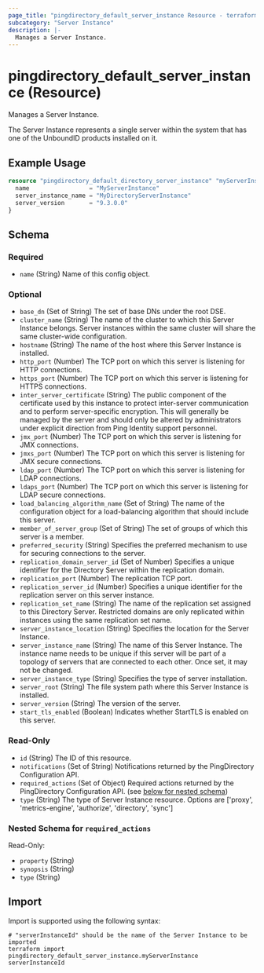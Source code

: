 ```yaml
---
page_title: "pingdirectory_default_server_instance Resource - terraform-provider-pingdirectory"
subcategory: "Server Instance"
description: |-
  Manages a Server Instance.
---
```


# pingdirectory_default_server_instance (Resource)

Manages a Server Instance.

The Server Instance represents a single server within the system that has one of the UnboundID products installed on it.

## Example Usage

```terraform
resource "pingdirectory_default_directory_server_instance" "myServerInstance" {
  name                 = "MyServerInstance"
  server_instance_name = "MyDirectoryServerInstance"
  server_version       = "9.3.0.0"
}
```

<!-- schema generated by tfplugindocs -->
## Schema

### Required

- `name` (String) Name of this config object.

### Optional

- `base_dn` (Set of String) The set of base DNs under the root DSE.
- `cluster_name` (String) The name of the cluster to which this Server Instance belongs. Server instances within the same cluster will share the same cluster-wide configuration.
- `hostname` (String) The name of the host where this Server Instance is installed.
- `http_port` (Number) The TCP port on which this server is listening for HTTP connections.
- `https_port` (Number) The TCP port on which this server is listening for HTTPS connections.
- `inter_server_certificate` (String) The public component of the certificate used by this instance to protect inter-server communication and to perform server-specific encryption. This will generally be managed by the server and should only be altered by administrators under explicit direction from Ping Identity support personnel.
- `jmx_port` (Number) The TCP port on which this server is listening for JMX connections.
- `jmxs_port` (Number) The TCP port on which this server is listening for JMX secure connections.
- `ldap_port` (Number) The TCP port on which this server is listening for LDAP connections.
- `ldaps_port` (Number) The TCP port on which this server is listening for LDAP secure connections.
- `load_balancing_algorithm_name` (Set of String) The name of the configuration object for a load-balancing algorithm that should include this server.
- `member_of_server_group` (Set of String) The set of groups of which this server is a member.
- `preferred_security` (String) Specifies the preferred mechanism to use for securing connections to the server.
- `replication_domain_server_id` (Set of Number) Specifies a unique identifier for the Directory Server within the replication domain.
- `replication_port` (Number) The replication TCP port.
- `replication_server_id` (Number) Specifies a unique identifier for the replication server on this server instance.
- `replication_set_name` (String) The name of the replication set assigned to this Directory Server. Restricted domains are only replicated within instances using the same replication set name.
- `server_instance_location` (String) Specifies the location for the Server Instance.
- `server_instance_name` (String) The name of this Server Instance. The instance name needs to be unique if this server will be part of a topology of servers that are connected to each other. Once set, it may not be changed.
- `server_instance_type` (String) Specifies the type of server installation.
- `server_root` (String) The file system path where this Server Instance is installed.
- `server_version` (String) The version of the server.
- `start_tls_enabled` (Boolean) Indicates whether StartTLS is enabled on this server.

### Read-Only

- `id` (String) The ID of this resource.
- `notifications` (Set of String) Notifications returned by the PingDirectory Configuration API.
- `required_actions` (Set of Object) Required actions returned by the PingDirectory Configuration API. (see [below for nested schema](#nestedatt--required_actions))
- `type` (String) The type of Server Instance resource. Options are ['proxy', 'metrics-engine', 'authorize', 'directory', 'sync']

<a id="nestedatt--required_actions"></a>
### Nested Schema for `required_actions`

Read-Only:

- `property` (String)
- `synopsis` (String)
- `type` (String)

## Import

Import is supported using the following syntax:

```shell
# "serverInstanceId" should be the name of the Server Instance to be imported
terraform import pingdirectory_default_server_instance.myServerInstance serverInstanceId
```

